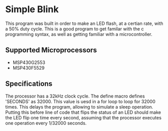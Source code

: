 # Simple Blink
This program was built in order to make an LED flash, at a certian rate, with a 50% duty cycle. This is a good program to get familar with the c programming syntax, as well as getting familiar with a microcontroller.

## Supported Microprocessors
* MSP430G2553
* MSP430F5529

## Specifications
The processor has a 32kHz clock cycle.  The define macro defines 'SECONDS' as 32000.  This value is uesd in a for loop to loop for 32000 times.  This delays the program, allowing to simulate a sleep operation.  Putting this before line of code that flips the status of an LED should make the LED flip one time every second, assuming that the processor executes one operation every 1/32000 seconds.
